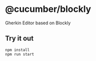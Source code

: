 # @cucumber/blockly

Gherkin Editor based on Blockly

## Try it out

    npm install
    npm run start
